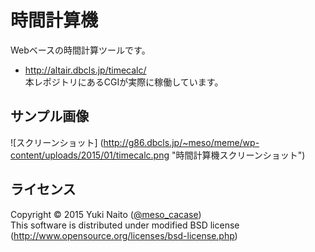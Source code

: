 時間計算機
======================

Webベースの時間計算ツールです。

+ http://altair.dbcls.jp/timecalc/  
  本レポジトリにあるCGIが実際に稼働しています。

サンプル画像
-----

![スクリーンショット]
(http://g86.dbcls.jp/~meso/meme/wp-content/uploads/2015/01/timecalc.png
"時間計算機スクリーンショット")

ライセンス
--------

Copyright &copy; 2015 Yuki Naito
 ([@meso_cacase](http://twitter.com/meso_cacase))  
This software is distributed under modified BSD license
 (http://www.opensource.org/licenses/bsd-license.php)
